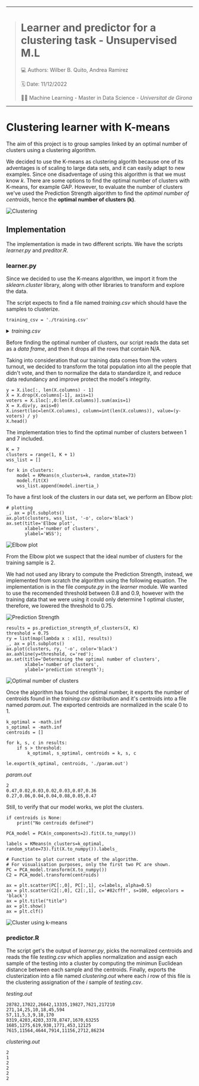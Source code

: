 ---
> # Learner and predictor for a clustering task - Unsupervised M.L
>
> 💻 Authors: Wilber B. Quito, Andrea Ramirez
>
> 🗓️ Date: 11/12/2022
>
> ✍🏼 Machine Learning - Master in Data Science - *Universitat de Girona*
___

# Clustering learner with K-means

The aim of this project is to group samples linked by an optimal number of clusters using a clustering algorithm.

We decided to use the K-means as clustering algorith because one of its adventages is of scaling to large data sets, and it can easily adapt to new examples. Since one disadventage of using this algorithm is that we must know *k*. There are some options to find the optimal number of clusters with K-means, for example GAP. However, to evaluate the number of clusters we've used the Prediction Strength algorithm to find the *optimal number of centroids*, hence the **optimal number of clusters (k)**. 

![Clustering](./img/portada.png)

## Implementation

The implementation is made in two different scripts. We have the scripts *learner.py* and *preditor.R*.

### learner.py

Since we decided to use the K-means algorithm, we import it from the *sklearn.cluster* library, along with other libraries to transform and explore the data.

The script expects to find a file named *training.csv* which should have the samples to clusterize. 

```
training_csv = './training.csv'
```

<details>
	<summary><i>training.csv</i></summary>
	```
	57,11,5,3,9,18,170
	1685,1275,619,938,1771,453,12125
	271,14,25,10,18,45,594
	1940,161,185,104,252,152,5515
	121,0,4,5,4,18,251
	298,26,15,16,31,80,826
	1048,108,84,83,82,159,2498
	299,50,31,32,66,57,909
	341,15,15,16,47,43,783
	794,58,177,22,61,47,2415
	329,23,23,19,39,21,769
	139,20,8,6,8,21,356
	142,35,21,13,29,21,419
	55,6,1,2,0,21,155
	592,83,66,59,181,87,2139
	651,42,92,17,63,70,1608
	322,16,50,18,37,59,834
	424,285,136,110,292,58,2335
	..,..,..,..,..,..,..
	```
</details>

Before finding the optimal number of clusters, our script reads the data set as a *data frame*, and then it drops all the rows that contain N/A. 

Taking into consideration that our training data comes from the voters turnout, we decided to transform the total population into all the people that didn't vote, and then to normalize the data to standardize it, and reduce data redundancy and improve protect the model's integrity. 

```
y = X.iloc[:, len(X.columns) - 1]
X = X.drop(X.columns[-1], axis=1)
voters = X.iloc[:,0:len(X.columns)].sum(axis=1)
X = X.div(y, axis=0)
X.insert(loc=len(X.columns), column=int(len(X.columns)), value=(y-voters) / y)
X.head()
```

The implementation tries to find the optimal number of clusters between 1 and 7 included. 

```
K = 7
clusters = range(1, K + 1)
wss_list = []

for k in clusters:
    model = KMeans(n_clusters=k, random_state=73)
    model.fit(X)
    wss_list.append(model.inertia_)
```

To have a first look of the clusters in our data set, we perform an Elbow plot:

```
# plotting
_, ax = plt.subplots()
ax.plot(clusters, wss_list, '-o', color='black')
ax.set(title='Elbow plot', 
       xlabel='number of clusters', 
       ylabel='WSS');
 ```
 
![Elbow plot](./img/elbow_plot.png)

From the Elbow plot we suspect that the ideal number of clusters for the training sample is 2.
 
We had not used any library to compute the Prediction Strength, instead, we implemented from scratch the algorithm using the following equation. The implementation is in the file *compute.py* in the *learner* module. We wanted to use the recomended threshold between 0.8 and 0.9, however with the training data that we were using it could only determine 1 optimal cluster, therefore, we lowered the threshold to 0.75.

![Prediction Strength](./img/ps-equation.png)

```
results = ps.prediction_strength_of_clusters(X, K)
threshold = 0.75
ry = list(map(lambda x : x[1], results))
_, ax = plt.subplots()
ax.plot(clusters, ry, '-o', color='black')
ax.axhline(y=threshold, c='red');
ax.set(title='Determining the optimal number of clusters', 
       xlabel='number of clusters', 
       ylabel='prediction strength');
```

![Optimal number of clusters](./img/optimal_number.png)

Once the algorithm has found the optimal number, it exports the number of centroids found in the *training.csv* distribution and it's centroids into a file named *param.out*. The exported centroids are normalized in the scale 0 to 1. 

```
k_optimal = -math.inf
s_optimal = -math.inf
centroids = []

for k, s, c in results:
    if s > threshold:
        k_optimal, s_optimal, centroids = k, s, c

le.export(k_optimal, centroids, './param.out')
```

*param.out*

```
2
0.47,0.02,0.03,0.02,0.03,0.07,0.36
0.27,0.06,0.04,0.04,0.08,0.05,0.47
```

Still, to verify that our model works, we plot the clusters.

```
if centroids is None:
    print("No centroids defined")

PCA_model = PCA(n_components=2).fit(X.to_numpy())

labels = KMeans(n_clusters=k_optimal, random_state=73).fit(X.to_numpy()).labels_

# Function to plot current state of the algorithm.
# For visualisation purposes, only the first two PC are shown.
PC = PCA_model.transform(X.to_numpy())
C2 = PCA_model.transform(centroids)

ax = plt.scatter(PC[:,0], PC[:,1], c=labels, alpha=0.5)
ax = plt.scatter(C2[:,0], C2[:,1], c='#82cfff', s=100, edgecolors = 'black')
ax = plt.title("title")
ax = plt.show()
ax = plt.clf()
```

![Cluster using k-means](./img/k-means.png)

### predictor.R

The script get's the output of *learner.py*, picks the normalized centroids and reads the file *testing.csv* which applies normalization and assign each sample of the testing into a cluster by computing the minimun Euclidean distance between each sample and the centroids. Finally, exports the clusterization into a file named *clustering.out* where each *i* row of this file is the clustering assignation of the *i* sample of *testing.csv*.

*testing.out*

```
28782,17022,26642,13335,19827,7621,217210
271,14,25,10,18,45,594
57,11,5,3,9,18,170
8319,4203,4203,3378,8747,1670,63255
1685,1275,619,938,1771,453,12125
7615,11564,4644,7914,11156,2712,86234
```

*clustering.out*

```
2
1
2
2
2
2
```





























